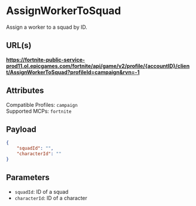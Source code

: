 # AssignWorkerToSquad
Assign a worker to a squad by ID.

## URL(s)
**https://fortnite-public-service-prod11.ol.epicgames.com/fortnite/api/game/v2/profile/{accountID}/client/AssignWorkerToSquad?profileId=campaign&rvn=-1**

## Attributes
Compatible Profiles: `campaign`  
Supported MCPs: `fortnite`

## Payload
```json
{
    "squadId": "",
    "characterId": ""
}
```

## Parameters
- `squadId`: ID of a squad
- `characterId`: ID of a character
